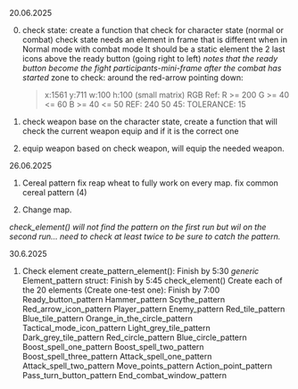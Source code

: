 20.06.2025

0. check state:
	create a function that check for character state (normal or combat)
	check state needs an element in frame that is different when in Normal mode with combat mode
	It should be a static element
	the 2 last icons above the ready button (going right to left)
	*notes that the ready button become the fight participants-mini-frame after the combat has started*
	zone to check: around the red-arrow pointing down: 
	>x:1561 y:711 w:100 h:100 (small matrix)
	>RGB Ref: R >= 200 G >= 40 <= 60 B >= 40 <= 50
	>REF: 240 50 45: TOLERANCE: 15

1. check weapon
	base on the character state, create a function that will check the current
	weapon equip and if it is the correct one
2. equip weapon
	based on check weapon, will equip the needed weapon.

26.06.2025
1. Cereal pattern
	fix reap wheat to fully work on every map.
	fix common cereal pattern (4)

2. Change map.

*check_element() will not find the pattern on the first run but wil on the second run... need to check at least twice to be sure to catch the pattern.*

30.6.2025
1. Check element
	create_pattern_element(): Finish by 5:30
	*generic* Element_pattern struct: Finish by 5:45
	check_element()
	Create each of the 20 elements (Create one-test one): Finish by 7:00
		Ready_button_pattern
		Hammer_pattern
		Scythe_pattern
		Red_arrow_icon_pattern
		Player_pattern
		Enemy_pattern
		Red_tile_pattern
		Blue_tile_pattern
		Orange_in_the_circle_pattern
		Tactical_mode_icon_pattern
		Light_grey_tile_pattern
		Dark_grey_tile_pattern
		Red_circle_pattern
		Blue_circle_pattern
		Boost_spell_one_pattern 
		Boost_spell_two_pattern 
		Boost_spell_three_pattern 
		Attack_spell_one_pattern 
		Attack_spell_two_pattern 
		Move_points_pattern	
		Action_point_pattern
		Pass_turn_button_pattern
		End_combat_window_pattern




